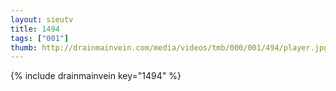 ```yaml
--- 
layout: sieutv
title: 1494
tags: ["001"]
thumb: http://drainmainvein.com/media/videos/tmb/000/001/494/player.jpg
---
```

{% include drainmainvein key="1494" %} 
